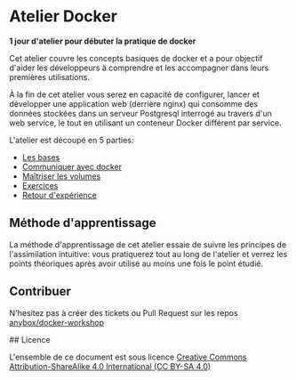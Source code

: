# Atelier Docker

__1 jour d'atelier pour débuter la pratique de docker__


Cet atelier couvre les concepts basiques de docker et a pour objectif d'aider
les développeurs à comprendre et les accompagner dans leurs premières
utilisations.

À la fin de cet atelier vous serez en capacité de configurer, lancer et
développer une application web (derrière nginx) qui consomme des données stockées
dans un serveur Postgresql interrogé au travers d'un web service, le tout en
utilisant un conteneur Docker différent par service.

L'atelier est découpé en 5 parties:

* [Les bases](010_foundations/README.md)
* [Communiquer avec docker](020_communicate/README.md)
* [Maîtriser les volumes](030_volumes/README.md)
* [Exercices](035_exercises/README.md)
* [Retour d'expérience](040_experiences/README.md)


## Méthode d'apprentissage

La méthode d'apprentissage de cet atelier essaie de suivre les principes de
l'assimilation intuitive: vous pratiquerez tout au long de l'atelier et
verrez les points théoriques après avoir utilisé au moins une fois le point
étudié.

## Contribuer

N'hesitez pas à créer des tickets ou Pull Request sur les repos
[anybox/docker-workshop](https://github.com/anybox/docker-workshop
"Workshop book repo")

## Licence

L'ensemble de ce document est sous licence [Creative Commons
Attribution-ShareAlike 4.0 International (CC BY-SA 4.0)](
http://creativecommons.org/licenses/by-sa/4.0/ "CC BY-SA 4.0")
